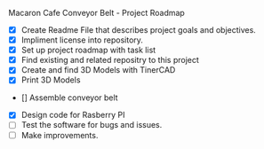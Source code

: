 Macaron Cafe Conveyor Belt - Project Roadmap
- [x] Create Readme File that describes project goals and objectives.
- [x] Impliment license into repository.  
- [x] Set up project roadmap with task list
- [x] Find existing and related repositry to this project
- [x] Create and find 3D Models with TinerCAD
- [x] Print 3D Models
- []  Assemble conveyor belt
- [x] Design code for Rasberry PI
- [ ] Test the software for bugs and issues.
- [ ] Make improvements.
